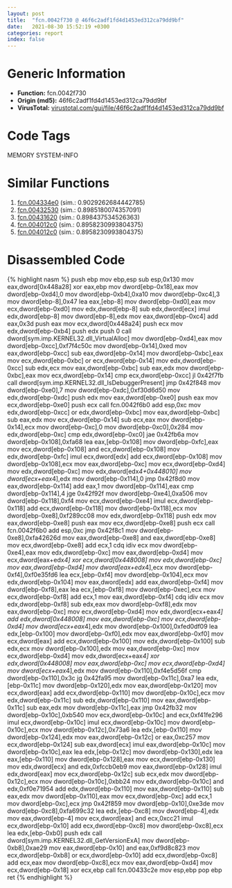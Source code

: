 ```yaml
---
layout: post
title:  "fcn.0042f730 @ 46f6c2adf1fd4d1453ed312ca79dd9bf"
date:   2021-08-30 15:52:19 +0300
categories: report
index: false
---
```


# Generic Information
- **Function:** fcn.0042f730
- **Origin (md5):** 46f6c2adf1fd4d1453ed312ca79dd9bf
- **VirusTotal:** [virustotal.com/gui/file/46f6c2adf1fd4d1453ed312ca79dd9bf][virustotal_ref]

# Code Tags
<span class="tag" id="MEMORY">MEMORY</span>
<span class="tag" id="SYSTEM-INFO">SYSTEM-INFO</span>


# Similar Functions

1. [fcn.004334e0][similar_1_ref] (sim.: 0.9029262684442785)
2. [fcn.00432530][similar_2_ref] (sim.: 0.8985180074357091)
3. [fcn.00431620][similar_3_ref] (sim.: 0.898437534526363)
4. [fcn.004012c0][similar_4_ref] (sim.: 0.8958230993804375)
5. [fcn.004012c0][similar_5_ref] (sim.: 0.8958230993804375)


# Disassembled Code

{% highlight nasm %}
push ebp
mov ebp,esp
sub esp,0x130
mov eax,dword[0x448a28]
xor eax,ebp
mov dword[ebp-0x18],eax
mov dword[ebp-0xd4],0
mov dword[ebp-0xb4],0xa10
mov dword[ebp-0xc4],3
mov dword[ebp-8],0x47
lea eax,[ebp-8]
mov dword[ebp-0xd0],eax
mov ecx,dword[ebp-0xd0]
mov edx,dword[ebp-8]
sub edx,dword[ecx]
imul edx,dword[ebp-8]
mov dword[ebp-8],edx
mov eax,dword[ebp-0xc4]
add eax,0x3d
push eax
mov ecx,dword[0x448a24]
push ecx
mov edx,dword[ebp-0xb4]
push edx
push 0
call dword[sym.imp.KERNEL32.dll_VirtualAlloc]
mov dword[ebp-0xd4],eax
mov dword[ebp-0xcc],0xf7f4c50c
mov dword[ebp-0x14],0xed
mov eax,dword[ebp-0xcc]
sub eax,dword[ebp-0x14]
mov dword[ebp-0xbc],eax
mov ecx,dword[ebp-0xbc]
or ecx,dword[ebp-0x14]
mov edx,dword[ebp-0xcc]
sub edx,ecx
mov eax,dword[ebp-0xbc]
sub eax,edx
mov dword[ebp-0xbc],eax
mov ecx,dword[ebp-0x14]
cmp ecx,dword[ebp-0xcc]
jl 0x42f7fb
call dword[sym.imp.KERNEL32.dll_IsDebuggerPresent]
jmp 0x42f848
mov dword[ebp-0xe0],7
mov dword[ebp-0xdc],0xf30d6d50
mov edx,dword[ebp-0xdc]
push edx
mov eax,dword[ebp-0xe0]
push eax
mov ecx,dword[ebp-0xe0]
push ecx
call fcn.0042f6b0
add esp,0xc
mov edx,dword[ebp-0xcc]
or edx,dword[ebp-0xbc]
mov eax,dword[ebp-0xbc]
sub eax,edx
mov ecx,dword[ebp-0x14]
sub ecx,eax
mov dword[ebp-0x14],ecx
mov dword[ebp-0xc],0
mov dword[ebp-0xc0],0x284
mov edx,dword[ebp-0xc]
cmp edx,dword[ebp-0xc0]
jae 0x42fb6a
mov dword[ebp-0x108],0xfa68
lea eax,[ebp-0x108]
mov dword[ebp-0xfc],eax
mov ecx,dword[ebp-0x108]
and ecx,dword[ebp-0x108]
mov edx,dword[ebp-0xfc]
imul ecx,dword[edx]
add ecx,dword[ebp-0x108]
mov dword[ebp-0x108],ecx
mov eax,dword[ebp-0xc]
mov ecx,dword[ebp-0xd4]
mov edx,dword[ebp-0xc]
mov edx,dword[edx*4+0x448010]
mov dword[ecx+eax*4],edx
mov dword[ebp-0x114],0
jmp 0x42f8d0
mov eax,dword[ebp-0x114]
add eax,1
mov dword[ebp-0x114],eax
cmp dword[ebp-0x114],4
jge 0x42f92f
mov dword[ebp-0xe4],0xa506
mov dword[ebp-0x118],0xf4
mov ecx,dword[ebp-0xe4]
imul ecx,dword[ebp-0x118]
add ecx,dword[ebp-0x118]
mov dword[ebp-0x118],ecx
mov dword[ebp-0xe8],0xf289cc08
mov edx,dword[ebp-0x118]
push edx
mov eax,dword[ebp-0xe8]
push eax
mov ecx,dword[ebp-0xe8]
push ecx
call fcn.0042f6b0
add esp,0xc
jmp 0x42f8c1
mov dword[ebp-0xe8],0xfa42626d
mov eax,dword[ebp-0xe8]
and eax,dword[ebp-0xe8]
mov ecx,dword[ebp-0xe8]
add ecx,1
cdq
idiv ecx
mov dword[ebp-0xe4],eax
mov edx,dword[ebp-0xc]
mov eax,dword[ebp-0xd4]
mov ecx,dword[eax+edx*4]
xor ecx,dword[0x448008]
mov edx,dword[ebp-0xc]
mov eax,dword[ebp-0xd4]
mov dword[eax+edx*4],ecx
mov dword[ebp-0xf4],0xf0e35fd6
lea ecx,[ebp-0xf4]
mov dword[ebp-0x104],ecx
mov edx,dword[ebp-0x104]
mov eax,dword[edx]
add eax,dword[ebp-0xf4]
mov dword[ebp-0xf8],eax
lea ecx,[ebp-0xf8]
mov dword[ebp-0xec],ecx
mov ecx,dword[ebp-0xf8]
add ecx,1
mov eax,dword[ebp-0xf4]
cdq
idiv ecx
mov edx,dword[ebp-0xf8]
sub edx,eax
mov dword[ebp-0xf8],edx
mov eax,dword[ebp-0xc]
mov ecx,dword[ebp-0xd4]
mov edx,dword[ecx+eax*4]
add edx,dword[0x448008]
mov eax,dword[ebp-0xc]
mov ecx,dword[ebp-0xd4]
mov dword[ecx+eax*4],edx
mov dword[ebp-0x100],0xfed0df09
lea edx,[ebp-0x100]
mov dword[ebp-0xf0],edx
mov eax,dword[ebp-0xf0]
mov ecx,dword[eax]
add ecx,dword[ebp-0x100]
mov edx,dword[ebp-0x100]
sub edx,ecx
mov dword[ebp-0x100],edx
mov eax,dword[ebp-0xc]
mov ecx,dword[ebp-0xd4]
mov edx,dword[ecx+eax*4]
xor edx,dword[0x448008]
mov eax,dword[ebp-0xc]
mov ecx,dword[ebp-0xd4]
mov dword[ecx+eax*4],edx
mov dword[ebp-0x110],0xf4e5d56f
cmp dword[ebp-0x110],0x3c
jg 0x42fa95
mov dword[ebp-0x11c],0xa7
lea edx,[ebp-0x11c]
mov dword[ebp-0x120],edx
mov eax,dword[ebp-0x120]
mov ecx,dword[eax]
add ecx,dword[ebp-0x110]
mov dword[ebp-0x10c],ecx
mov edx,dword[ebp-0x11c]
sub edx,dword[ebp-0x110]
mov eax,dword[ebp-0x11c]
sub eax,edx
mov dword[ebp-0x11c],eax
jmp 0x42fb32
mov dword[ebp-0x10c],0xb540
mov ecx,dword[ebp-0x10c]
and ecx,0xf41fe296
imul ecx,dword[ebp-0x10c]
imul ecx,dword[ebp-0x10c]
mov dword[ebp-0x10c],ecx
mov dword[ebp-0x12c],0x73a6
lea edx,[ebp-0x110]
mov dword[ebp-0x124],edx
mov eax,dword[ebp-0x12c]
or eax,0xc257
mov ecx,dword[ebp-0x124]
sub eax,dword[ecx]
imul eax,dword[ebp-0x10c]
mov dword[ebp-0x10c],eax
lea edx,[ebp-0x12c]
mov dword[ebp-0x130],edx
lea eax,[ebp-0x110]
mov dword[ebp-0x128],eax
mov ecx,dword[ebp-0x130]
mov edx,dword[ecx]
and edx,0xfccb0eb9
mov eax,dword[ebp-0x128]
imul edx,dword[eax]
mov ecx,dword[ebp-0x12c]
sub ecx,edx
mov dword[ebp-0x12c],ecx
mov dword[ebp-0x10c],0xbb24
mov edx,dword[ebp-0x10c]
and edx,0xf0e71954
add edx,dword[ebp-0x110]
mov eax,dword[ebp-0x110]
sub eax,edx
mov dword[ebp-0x110],eax
mov ecx,dword[ebp-0xc]
add ecx,1
mov dword[ebp-0xc],ecx
jmp 0x42f859
mov dword[ebp-0x10],0xe3de
mov dword[ebp-0xc8],0xfa699c32
lea edx,[ebp-0xc8]
mov dword[ebp-4],edx
mov eax,dword[ebp-4]
mov ecx,dword[eax]
and ecx,0xcc21
imul ecx,dword[ebp-0x10]
add ecx,dword[ebp-0xc8]
mov dword[ebp-0xc8],ecx
lea edx,[ebp-0xb0]
push edx
call dword[sym.imp.KERNEL32.dll_GetVersionExA]
mov dword[ebp-0xb8],0xae29
mov eax,dword[ebp-0x10]
and eax,0xf9d8c823
mov ecx,dword[ebp-0xb8]
or ecx,dword[ebp-0x10]
add ecx,dword[ebp-0xc8]
add ecx,eax
mov dword[ebp-0xc8],ecx
mov eax,dword[ebp-0xd4]
mov ecx,dword[ebp-0x18]
xor ecx,ebp
call fcn.00433c2e
mov esp,ebp
pop ebp
ret
{% endhighlight %}


[similar_1_ref]: /report/fcn.004334e0@46f6c2adf1fd4d1453ed312ca79dd9bf
[similar_2_ref]: /report/fcn.00432530@46f6c2adf1fd4d1453ed312ca79dd9bf
[similar_3_ref]: /report/fcn.00431620@46f6c2adf1fd4d1453ed312ca79dd9bf
[similar_4_ref]: /report/fcn.004012c0@c2f40b3bc10e39d3d975422ee4d09bab
[similar_5_ref]: /report/fcn.004012c0@8d996434378dbdbb47e86342be5446c7
[virustotal_ref]: https://www.virustotal.com/gui/file/46f6c2adf1fd4d1453ed312ca79dd9bf